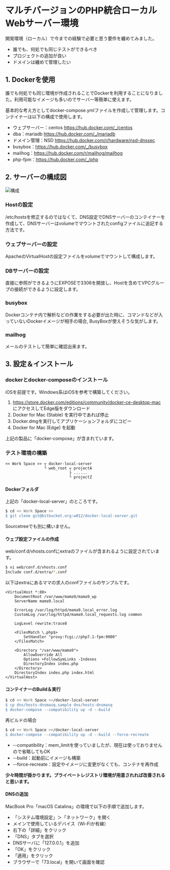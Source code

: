 # マルチバージョンのPHP統合ローカルWebサーバー環境

開発環境（ローカル）で今までの経験で必要と思う要件を纏めてみました。

* 誰でも、何処でも同じテストができるべき
* プロジェクトの追加が良い
* ドメインは纏めて管理したい

## 1. Dockerを使用
誰でも何処でも同じ環境が作成されることでDockerを利用することになりました。利用可能なイメージも多いのでサーバー等簡単に使えます。

基本的な考え方としてdocker-compose.ymlファイルを作成して管理します。コンテイナーは以下の構成で使用します。

* ウェブサーバー：centos https://hub.docker.com/_/centos
* dba：mariadb https://hub.docker.com/_/mariadb
* ドメイン管理：NSD https://hub.docker.com/r/hardware/nsd-dnssec
* busybox：https://hub.docker.com/_/busybox
* mailhog：https://hub.docker.com/r/mailhog/mailhog
* php-fpm：https://hub.docker.com/_/php

## 2. サーバーの構成図

![構成](https://k.kakaocdn.net/dn/M4TlA/btqBEAc5OhU/tcTKt3YwWXVvlmsWvcdgk0/img.png "構成")

### Hostの設定
/etc/hostsを修正するのではなくて、DNS設定でDNSサーバーのコンテイナーを作成して、DNSサーバーはvolumeでマウントされたconfigファイルに追記する方法です。

### ウェブサーバーの設定
ApacheのVirtualHostの設定ファイルをvolumeでマウントして構成します。

### DBサーバーの設定
直接に参照ができるようにEXPOSEで3306を開放し、Hostを含めてVPCグループの接続ができるように設定します。

### busybox
Dockerコンテナ内で解析などの作業をする必要が出た時に、コマンドなどが入っていないDockerイメージが相手の場合, BusyBoxが使えそうな気がします。

### mailhog
メールのテストして簡単に確認出来ます。

## 3. 設定＆インストール

### dockerとdocker-composeのインストール

iOSを前提です。Windows系はiOSを参考で構築してください。

1. https://store.docker.com/editions/community/docker-ce-desktop-mac にアクセスしてEdge版をダウンロード
2. Docker for Mac (Stable) を実行中であれば停止
3. Docker.dmgを実行してアプリケーションフォルダにコピー
4. Docker for Mac (Edge) を起動

上記の製品に「docker-compose」が含まれています。

### テスト環境の構築
```
<< Work Space >> ┬ docker-local-server
                 └ web_root ┬ projectA
                            ├ ......
                            └ projectZ
```

#### Dockerフォルダ
上記の「docker-local-server」のところです。

```bash
$ cd << Work Space >>
$ git clone git@bitbucket.org:w012/docker-local-server.git
```
Sourcetreeでも別に構いません。

#### ウェブ設定ファイルの作成
web/conf.d/vhosts.confにextraのファイルが含まれるように設定されています。

```bash
$ vi web/conf.d/vhosts.conf
Include conf.d/extra/*.conf
```

以下はextraにあるママの求人のconfファイルのサンプルです。
```shell script
<VirtualHost *:80>
    DocumentRoot /var/www/mama9/mama9_wp
    ServerName mama9.local

    ErrorLog /var/log/httpd/mama9.local_error.log
    CustomLog /var/log/httpd/mama9.local_requests.log common

    LogLevel rewrite:trace8

    <FilesMatch \.php$>
        SetHandler "proxy:fcgi://php7.1-fpm:9000"
    </FilesMatch>

    <Directory "/var/www/mama9">
        AllowOverride All
        Options +FollowSymLinks -Indexes
        DirectoryIndex index.php
    </Directory>
    DirectoryIndex index.php index.html
</VirtualHost>
```

#### コンテイナーのBuild＆実行

```bash
$ cd << Work Space >>/docker-local-server
$ cp dns/hosts-dnsmasq.sample dns/hosts-dnsmasq
$ docker-compose --compatibility up -d --build
```

再ビルドの場合
```bash
$ cd << Work Space >>/docker-local-server
$ docker-compose --compatibility up -d --build --force-recreate
```
* --compatibility：mem_limitを使っていましたが、現在は使っておりませんので省略してもOK
* --build：起動前にイメージも構築
* --force-recreate：設定やイメージに変更がなくても、コンテナを再作成

__少々時間が掛かります。プライベートレジストリ環境が用意されれば改善されると思います。__

#### DNSの追加

MacBook Pro「macOS Catalina」の環境で以下の手順で追加します。

* 「システム環境設定」＞「ネットワーク」を開く
* メインで使用しているデバイス（Wi-Fiか有線）
* 右下の「詳細」をクリック
* 「DNS」タブを選択
* DNSサーバに「127.0.0.1」を追加
* 「OK」をクリック
* 「適用」をクリック
* ブラウザーで「73.local」を開いて画面を確認

